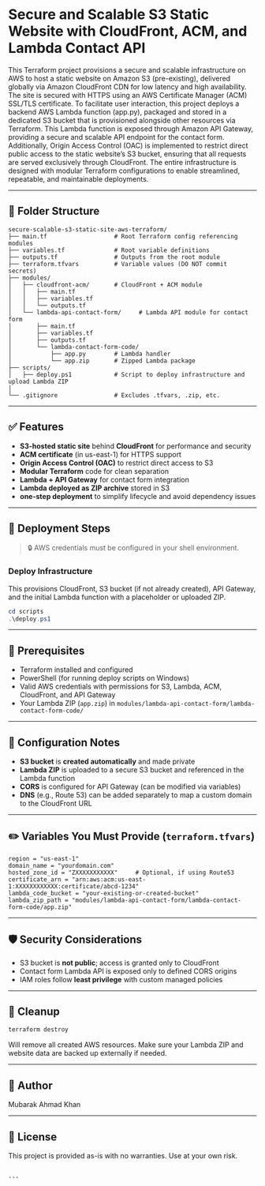 # Secure and Scalable S3 Static Website with CloudFront, ACM, and Lambda Contact API

This Terraform project provisions a secure and scalable infrastructure on AWS to host a static website on Amazon S3 (pre-existing), delivered globally via Amazon CloudFront CDN for low latency and high availability. The site is secured with HTTPS using an AWS Certificate Manager (ACM) SSL/TLS certificate. To facilitate user interaction, this project deploys a backend AWS Lambda function (app.py), packaged and stored in a dedicated S3 bucket that is provisioned alongside other resources via Terraform. This Lambda function is exposed through Amazon API Gateway, providing a secure and scalable API endpoint for the contact form. Additionally, Origin Access Control (OAC) is implemented to restrict direct public access to the static website’s S3 bucket, ensuring that all requests are served exclusively through CloudFront. The entire infrastructure is designed with modular Terraform configurations to enable streamlined, repeatable, and maintainable deployments.
  
---

## 📁 Folder Structure

```plaintext
secure-scalable-s3-static-site-aws-terraform/
├── main.tf                   # Root Terraform config referencing modules
├── variables.tf              # Root variable definitions
├── outputs.tf                # Outputs from the root module
├── terraform.tfvars          # Variable values (DO NOT commit secrets)
├── modules/
│   ├── cloudfront-acm/       # CloudFront + ACM module
│   │   ├── main.tf
│   │   ├── variables.tf
│   │   └── outputs.tf
│   └── lambda-api-contact-form/     # Lambda API module for contact form
│       ├── main.tf
│       ├── variables.tf
│       ├── outputs.tf
│       └── lambda-contact-form-code/
│           ├── app.py        # Lambda handler
│           └── app.zip       # Zipped Lambda package
├── scripts/
│   ├── deploy.ps1            # Script to deploy infrastructure and upload Lambda ZIP 
│
└── .gitignore                # Excludes .tfvars, .zip, etc.
```

---

## ✅ Features

* **S3-hosted static site** behind **CloudFront** for performance and security
* **ACM certificate** (in us-east-1) for HTTPS support
* **Origin Access Control (OAC)** to restrict direct access to S3
* **Modular Terraform** code for clean separation
* **Lambda + API Gateway** for contact form integration
* **Lambda deployed as ZIP archive** stored in S3
* **one-step deployment** to simplify lifecycle and avoid dependency issues

---

## 🚀 Deployment Steps

> 🔒 AWS credentials must be configured in your shell environment.

### Deploy Infrastructure

This provisions CloudFront, S3 bucket (if not already created), API Gateway, and the initial Lambda function with a placeholder or uploaded ZIP.

```powershell
cd scripts
.\deploy.ps1
```
---

## 🧠 Prerequisites

* Terraform installed and configured
* PowerShell (for running deploy scripts on Windows)
* Valid AWS credentials with permissions for S3, Lambda, ACM, CloudFront, and API Gateway
* Your Lambda ZIP (`app.zip`) in `modules/lambda-api-contact-form/lambda-contact-form-code/`

---

## 📝 Configuration Notes

* **S3 bucket** is **created automatically** and made private
* **Lambda ZIP** is uploaded to a secure S3 bucket and referenced in the Lambda function
* **CORS** is configured for API Gateway (can be modified via variables)
* **DNS** (e.g., Route 53) can be added separately to map a custom domain to the CloudFront URL

---

## ✏️ Variables You Must Provide (`terraform.tfvars`)

```hcl
region = "us-east-1"
domain_name = "yourdomain.com"
hosted_zone_id = "ZXXXXXXXXXXX"     # Optional, if using Route53
certificate_arn = "arn:aws:acm:us-east-1:XXXXXXXXXXXX:certificate/abcd-1234"
lambda_code_bucket = "your-existing-or-created-bucket"
lambda_zip_path = "modules/lambda-api-contact-form/lambda-contact-form-code/app.zip"
```

---

## 🛡️ Security Considerations

* S3 bucket is **not public**; access is granted only to CloudFront
* Contact form Lambda API is exposed only to defined CORS origins
* IAM roles follow **least privilege** with custom managed policies

---

## 🧼 Cleanup

```bash
terraform destroy
```

Will remove all created AWS resources. Make sure your Lambda ZIP and website data are backed up externally if needed.

---

## 👤 Author

Mubarak Ahmad Khan

---

## 📜 License

This project is provided as-is with no warranties. Use at your own risk.

```

---
